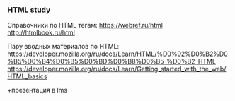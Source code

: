 ### HTML study

Справочники по HTML тегам:
https://webref.ru/html
http://htmlbook.ru/html

Пару вводных материалов по HTML:
https://developer.mozilla.org/ru/docs/Learn/HTML/%D0%92%D0%B2%D0%B5%D0%B4%D0%B5%D0%BD%D0%B8%D0%B5_%D0%B2_HTML
https://developer.mozilla.org/ru/docs/Learn/Getting_started_with_the_web/HTML_basics

+презентация в lms
